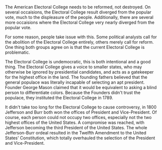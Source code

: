 The American Electoral College needs to be reformed, not destroyed.
On several occaisions, the Electoral College result diverged from the popular vote, much to the displeasure of the people.
Additionally, there are several more occaisions where the Electoral College very nearly diverged from the popular vote.

For some reason, people take issue with this.
Some political analysts call for the abolition of the Electoral College entirely, others merely call for reform.
One thing both groups agree on is that the current Electoral College is problematic.

The Electoral College is undemocratic, this is both intentional and a good thing.
The Electoral College gives a voice to smaller states, who may otherwise be ignored by presidential candidates, and acts as a gatekeeper for the highest office in the land.
The founding fathers believed that the general populace was literally incapable of selecting an apt president.
Founder George Mason claimed that it would be equivalent to asking a blind person to differentiate colors.
Because the Founders didn't trust the populace, they instituted the Electoral College in 1789.

It didn't take too long for the Electoral College to cause controversy, in 1800 Jefferson and Burr both won the offices of President and Vice-President.
Of course, each person could not occupy two offices, especially not the two highest offices of the United States.
A compromise was reached, with Jefferson becoming the third President of the United States.
The whole Jefferson-Burr ordeal resulted in the Twelfth Amendment to the United States' Constitution, which totally overhauled the selection of the President and Vice-President.

